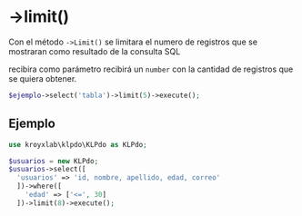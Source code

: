 # ->limit()

Con el método `->Limit()` se limitara el numero de registros que se mostraran como resultado de la consulta SQL

recibira como parámetro recibirá un `number` con la cantidad de registros que se quiera obtener.

```php
$ejemplo->select('tabla')->limit(5)->execute();
```

## Ejemplo

```php
use kroyxlab\klpdo\KLPdo as KLPdo;

$usuarios = new KLPdo;
$usuarios->select([
  'usuarios' => 'id, nombre, apellido, edad, correo'
  ])->where([
    'edad' => ['<=', 30]
  ])->limit(8)->execute();
```